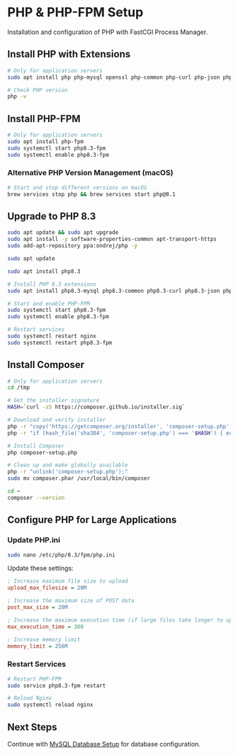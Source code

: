 # PHP & PHP-FPM Setup

Installation and configuration of PHP with FastCGI Process Manager.

## Install PHP with Extensions

```bash
# Only for application servers
sudo apt install php php-mysql openssl php-common php-curl php-json php-mbstring php-xml php-zip php-gd php-cli php-intl php-soap php-xmlrpc

# Check PHP version
php -v
```

## Install PHP-FPM

```bash
# Only for application servers
sudo apt install php-fpm
sudo systemctl start php8.3-fpm
sudo systemctl enable php8.3-fpm
```

### Alternative PHP Version Management (macOS)
```bash
# Start and stop different versions on macOS
brew services stop php && brew services start php@8.1
```

## Upgrade to PHP 8.3

```bash
sudo apt update && sudo apt upgrade
sudo apt install -y software-properties-common apt-transport-https
sudo add-apt-repository ppa:ondrej/php -y

sudo apt update

sudo apt install php8.3

# Install PHP 8.3 extensions
sudo apt install php8.3-mysql php8.3-common php8.3-curl php8.3-json php8.3-mbstring php8.3-xml php8.3-zip php8.3-gd php8.3-cli php8.3-fpm

# Start and enable PHP-FPM
sudo systemctl start php8.3-fpm
sudo systemctl enable php8.3-fpm

# Restart services
sudo systemctl restart nginx
sudo systemctl restart php8.3-fpm
```

## Install Composer

```bash
# Only for application servers
cd /tmp

# Get the installer signature
HASH=`curl -sS https://composer.github.io/installer.sig`

# Download and verify installer
php -r "copy('https://getcomposer.org/installer', 'composer-setup.php');"
php -r "if (hash_file('sha384', 'composer-setup.php') === '$HASH') { echo 'Installer verified'; } else { echo 'Installer corrupt'; unlink('composer-setup.php'); } echo PHP_EOL;"

# Install Composer
php composer-setup.php

# Clean up and make globally available
php -r "unlink('composer-setup.php');"
sudo mv composer.phar /usr/local/bin/composer

cd ~
composer --version
```

## Configure PHP for Large Applications

### Update PHP.ini
```bash
sudo nano /etc/php/8.3/fpm/php.ini 
```

Update these settings:
```ini
; Increase maximum file size to upload
upload_max_filesize = 20M

; Increase the maximum size of POST data
post_max_size = 20M

; Increase the maximum execution time (if large files take longer to upload)
max_execution_time = 300

; Increase memory limit
memory_limit = 256M
```

### Restart Services
```bash
# Restart PHP-FPM
sudo service php8.3-fpm restart 

# Reload Nginx
sudo systemctl reload nginx    
```

## Next Steps

Continue with [MySQL Database Setup](./05-mysql-setup.md) for database configuration.
